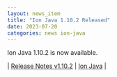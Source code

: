 ```yaml
---
layout: news_item
title: "Ion Java 1.10.2 Released"
date: 2023-07-20
categories: news ion-java
---
```


Ion Java 1.10.2 is now available.

| [Release Notes v1.10.2](https://github.com/amazon-ion/ion-java/releases/tag/v1.10.2) | [Ion Java](https://github.com/amazon-ion/ion-java) |

